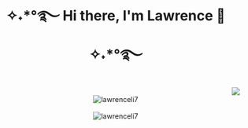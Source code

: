 <h1 align="center">✧˖*°࿐  Hi there, I'm Lawrence 👋 ✧˖*°࿐</h1> 

<div align="right">
 <img src="https://readme-typing-svg.herokuapp.com?color=45b787&lines=welcome+to+my+GitHub"> 
</div>

<div align="center">
 <img src="https://github-readme-stats.vercel.app/api/top-langs?username=lawrenceli7&show_icons=true&locale=en&layout=compact" alt="lawrenceli7" />
</div>

<br />

<div align="center">
 <img src="https://github-readme-streak-stats.herokuapp.com/?user=lawrenceli7&" alt="lawrenceli7" />
</div>


<!--
**lawrenceli7/lawrenceli7** is a ✨ _special_ ✨ repository because its `README.md` (this file) appears on your GitHub profile.

Here are some ideas to get you started:

- 🔭 I’m currently working on ...
- 🌱 I’m currently learning ...
- 👯 I’m looking to collaborate on ...
- 🤔 I’m looking for help with ...
- 💬 Ask me about ...
- 📫 How to reach me: ...
- 😄 Pronouns: ...
- ⚡ Fun fact: ...
-->

